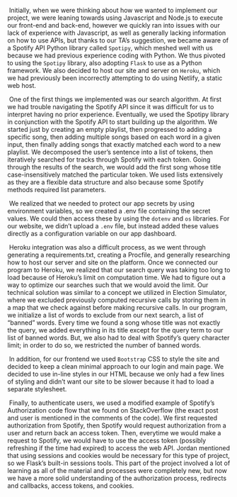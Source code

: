 ​	Initially, when we were thinking about how we wanted to implement our project, we were leaning towards using Javascript and Node.js to execute our front-end and back-end, however we quickly ran into issues with our lack of experience with Javascript, as well as generally lacking information on how to use APIs, but thanks to our TA’s suggestion, we became aware of a Spotify API Python library called `Spotipy`, which meshed well with us because we had previous experience coding with Python. We thus pivoted to using the `Spotipy` library, also adopting `Flask` to use as a Python framework. We also decided to host our site and server on `Heroku`, which we had previously been incorrectly attempting to do using Netlify, a static web host. 

​	One of the first things we implemented was our search algorithm. At first we had trouble navigating the Spotify API since it was difficult for us to interpret having no prior experience. Eventually, we used the Spotipy library in conjunction with the Spotify API to start building up the algorithm. We started just by creating an empty playlist, then progressed to adding a specific song, then adding multiple songs based on each word in a given input, then finally adding songs that exactly matched each word to a new playlist. We decomposed the user’s sentence into a list of tokens, then iteratively searched for tracks through Spotify with each token. Going through the results of the search, we would add the first song whose title case-insensitively matched the particular token. We used lists extensively as they are a flexible data structure and also because some Spotify methods required list parameters. 

​	We realized that we needed to protect our app secrets by using environment variables, so we created a .env file containing the secret values. We could then access these by using the `dotenv` and `os` libraries. For our website, we didn’t upload a `.env` file, but instead added these values directly as a configuration variable on our app dashboard. 

​	Heroku integration was also a difficult process, as we went through generating a requirements.txt, creating a Procfile, and generally researching how to host our server and site on the platform. Once we connected our program to Heroku, we realized that our search query was taking too long to load because of Heroku’s limit on computation time. We had to figure out a way to optimize our searches such that we would avoid the limit. Our technical solution was similar to a concept we utilized in Election Simulator, where we excluded previously computed recursive calls by storing them in a map that we check against before making recursive calls. In our program, we initialize a list of words to exclude from our next search, a list of “banned” words. Every time we found a song whose title was not exactly the query, we added everything in its title except for the query term to our list of banned words. But, we also had to deal with Spotify’s query character limit; in order to do so, we restricted the number of banned words. 

​	In addition, for our frontend we used `Bootstrap` CSS to style the site and decided to keep a clean minimal approach to our login and main page. We decided to use in-line styles in our HTML because we only had a few lines of styling and didn’t want our site to be slower because it had to load a separate stylesheet.

​	Finally, to authenticate users, we used a modified example of Spotify’s Authorization code flow that we found on StackOverflow (the exact post and user is mentioned in the comments of the code). We first requested authorization from Spotify, then Spotify would request authorization from a user and return back an access token. Then, everytime we would make a request to Spotify, we would have to use the access token (possibly refreshing if the time had expired) to access the web API. Jordan mentioned that using sessions and cookies would be necessary for this type of project, so we Flask’s built-in sessions tools. This part of the project involved a lot of learning as all of the material and processes were completely new, but now we have a more solid understanding of the authorization process, redirects and callbacks, access tokens, and cookies. 